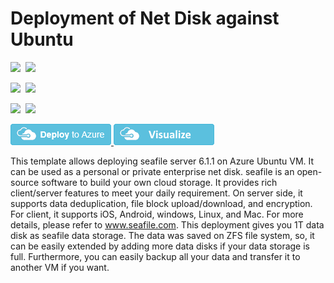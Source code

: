# Deployment of Net Disk against Ubuntu 

<IMG SRC="https://azbotstorage.blob.core.windows.net/badges/ubuntu-netdisk-setup/PublicLastTestDate.svg" />&nbsp;
<IMG SRC="https://azbotstorage.blob.core.windows.net/badges/ubuntu-netdisk-setup/PublicDeployment.svg" />&nbsp;

<IMG SRC="https://azbotstorage.blob.core.windows.net/badges/ubuntu-netdisk-setup/FairfaxLastTestDate.svg" />&nbsp;
<IMG SRC="https://azbotstorage.blob.core.windows.net/badges/ubuntu-netdisk-setup/FairfaxDeployment.svg" />&nbsp;

<IMG SRC="https://azbotstorage.blob.core.windows.net/badges/ubuntu-netdisk-setup/BestPracticeResult.svg" />&nbsp;
<IMG SRC="https://azbotstorage.blob.core.windows.net/badges/ubuntu-netdisk-setup/CredScanResult.svg" />&nbsp;

<a href="https://portal.azure.com/#create/Microsoft.Template/uri/https%3A%2F%2Fraw.githubusercontent.com%2FAzure%2Fazure-quickstart-templates%2Fmaster%2Fubuntu-netdisk-setup%2Fazuredeploy.json" target="_blank">
    <img src="https://raw.githubusercontent.com/Azure/azure-quickstart-templates/master/1-CONTRIBUTION-GUIDE/images/deploytoazure.png"/>
</a>
<a href="http://armviz.io/#/?load=https%3A%2F%2Fraw.githubusercontent.com%2FAzure%2Fazure-quickstart-templates%2Fmaster%2Fubuntu-netdisk-setup%2Fazuredeploy.json" target="_blank">
    <img src="https://raw.githubusercontent.com/Azure/azure-quickstart-templates/master/1-CONTRIBUTION-GUIDE/images/visualizebutton.png"/>
</a>


This template allows deploying seafile server 6.1.1 on Azure Ubuntu VM. It can be used as a personal or private enterprise net disk. seafile is an open-source software to build your own cloud storage. It provides rich client/server features to meet your daily requirement. On server side, it supports data deduplication, file block upload/download, and encryption. For client, it supports iOS, Android, windows, Linux, and Mac. For more details, please refer to www.seafile.com. This deployment gives you 1T data disk as seafile data storage. The data was saved on ZFS file system, so, it can be easily extended by adding more data disks if your data storage is full. Furthermore, you can easily backup all your data and transfer it to another VM if you want.
